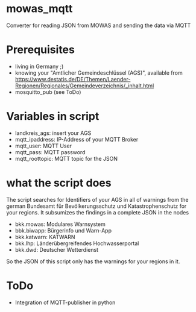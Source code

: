 # mowas_mqtt
Converter for reading JSON from MOWAS and sending the data via MQTT

# Prerequisites
* living in Germany ;)
* knowing your "Amtlicher Gemeindeschlüssel (AGS)", available from https://www.destatis.de/DE/Themen/Laender-Regionen/Regionales/Gemeindeverzeichnis/_inhalt.html
* mosquitto_pub (see ToDo)

# Variables in script
* landkreis_ags: insert your AGS
* mqtt_ipaddress: IP-Address of your MQTT Broker
* mqtt_user: MQTT User
* mqtt_pass: MQTT password
* mqtt_roottopic: MQTT topic for the JSON 

# what the script does
The script searches for Identifiers of your AGS in all of warnings from the german Bundesamt für Bevölkerungsschutz und Katastrophenschutz for your regions.
It subsumizes the findings in a complete JSON in the nodes
* bkk.mowas: Modulares Warnsystem
* bbk.biwapp: Bürgerinfo und Warn-App
* bkk.katwarn: KATWARN
* bkk.lhp: Länderübergreifendes Hochwasserportal
* bkk.dwd: Deutscher Wetterdienst

So the JSON of this script only has the warnings for your regions in it.

# ToDo
* Integration of MQTT-publisher in python

